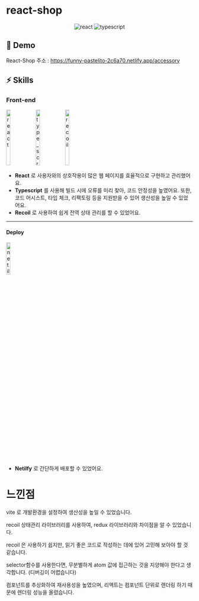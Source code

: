 # react-shop

<p align="center">
  <img src="https://img.shields.io/badge/react-v18.0.2-9cf?logo=react" alt="react" />
  <img src="https://img.shields.io/badge/typescript-v4.3.5-blue?logo=typescript" alt="typescript"/>
</p>



## 🚀 Demo

React-Shop 주소 : https://funny-pastelito-2c6a70.netlify.app/accessory

## ⚡️ Skills



### Front-end

<p>
  <img src="https://user-images.githubusercontent.com/52682603/138834243-fb74d81e-e90d-4c6a-8793-05df588f59ab.png" alt="react" width=15% height='150px'>
  <img src="https://user-images.githubusercontent.com/52682603/138834262-a7af2293-e398-416d-8dd3-ff5fab8cb80d.png" alt="type_script" width=15% height='150px'>
  <img src="https://user-images.githubusercontent.com/97930034/202420445-d64aef58-42d8-4b12-be53-3b6451a62286.png" alt="recoil" width=15% height='150px'>
</p>

- **React** 로 사용자와의 상호작용이 많은 웹 페이지를 효율적으로 구현하고 관리했어요.
- **Typescript** 를 사용해 빌드 시에 오류를 미리 찾아, 코드 안정성을 높였어요. 또한, 코드 어시스트, 타입 체크, 리팩토링 등을 지원받을 수 있어 생산성을 높일 수 있었어요.
- **Recoil** 로 사용하여 쉽게 전역 상태 관리를 할 수 있었어요.
---


#### Deploy

<p>
  <img src="https://user-images.githubusercontent.com/97930034/202415610-8d552efe-dd15-4e3f-abd9-22f89977de91.png" alt="netilfy" width=15%>
</p>

- **Netilfy** 로 간단하게 배포할 수 있었어요.

# 느낀점

vite 로 개발환경을 설정하여 생산성을 높일 수 있었습니다.

recoil 상태관리 라이브러리를 사용하여, redux 라이브러리와 차이점을 알 수 있었습니다.

recoil 은 사용하기 쉽지만, 읽기 좋은 코드로 작성하는 데에 있어 고민해 보아야 할 것 같습니다.

selector함수를 사용한다면, 무분별하게 atom 값에 접근하는 것을 지양해야 한다고 생각합니다. (디버깅이 어렵습니다)

컴포넌트를 추상화하여 재사용성을 높였으며, 리액트는 컴포넌트 단위로 렌더링 하기 때문에 렌더링 성능을 올렸습니다.

